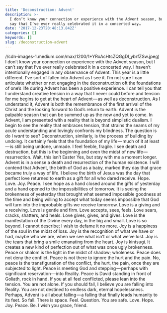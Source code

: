 ```yaml
---
title: 'Deconstruction: Advent'
description: >-
  I don’t know your connection or experience with the Advent season, but I can’t
  say that I’ve ever really celebrated it in a concerted way…
date: '2017-12-23T20:48:13.842Z'
categories: []
keywords: []
slug: /deconstruction-advent
---
```

//cdn-images-1.medium.com/max/1200/1*YRxAcHtcZQGgDl_ybrfZSw.jpeg)
I don’t know your connection or experience with the Advent season, but I can’t say that I’ve ever really celebrated it in a concerted way. I haven’t intentionally engaged in any observance of Advent. This year is a little different. I’ve sort of fallen into Advent as I see it.
I’m not sure I can articulate whether or not engaging in the deconstruction oft the foundations of one’s life during Advent has been a positive experience. I can tell you that I understand creative tension in a way that I never could before and tension for me begins to get at the heart of Advent — as well as deconstruction.
As I understand it, Advent is both the remembrance of the first arrival of the Christ and the looking forward to God’s return to earth. Advent is the palpable season that can be summed up as the now and yet to come.
In Advent, I am presented with a reality that is beyond simplistic dualism. I begin to see the reality that embraces tension, that strains the seams of my acute understanding and lovingly confronts my blindness. The question is do I _want_ to see?
Deconstruction, similarly, is the process of building by undoing. It certainly feels that the foundation of my life — much of it at least — is still being undone, unmade. I feel feeble, fragile. I see death and destruction, but this is the beginning and even the midst of new life — resurrection. Wait, this isn’t Easter Yes, but stay with me a moment longer.
Advent is in a sense a death and resurrection of the human existence. I will contend that Advent, the birth of God as a baby, marked they day that grace became truly a way of life. I believe the birth of Jesus was the day that perfect love returned to earth as a gift for all who dared receive.
Hope. Love. Joy. Peace.
I see hope as a hand closed around the gifts of yesterday and a hand opened to the impossibilities of tomorrow. It is seeing the brokenness of yesterday that brought what seemed impossible goodness at the time and being willing to accept what today seems impossible that God will turn into the improbable gifts we receive tomorrow.
Love is a giving and a receiving. Love is gentle and firm. Love accepts, sees, feels. Love sears, cracks, shatters, and heals. Love gives, gives, and gives. Love is the manifestation of the Divine every day, in the big and small. Love is so beyond. I cannot describe; I wish to defame it no more.
Joy is a happiness of the soul in the midst of loss. Joy is the recognition of what we have or had, maybe who we are, when we see what isn’t or what we’ve lost. Joy is the tears that bring a smile emanating from the heart. Joy is kintsugi. It creates a new kind of perfection out of what was once ugly brokenness.
Peace or shalom is the light in the midst of shadow; wholeness. Peace does not deny the conflict. Peace is not there to ignore the hurt and the pain. No, peace is the transfiguration of the conflict, the hurt, the pain, once they are subjected to light. Peace is meeting God and stepping — perhaps with significant reservation — into Reality. Peace is David standing in front of Goliath, rock in hand.
If you at all feel conflicted, please lean into the tension. You are not alone. If you should fall, I believe you are falling into Reality. You are not destined to endless dark, eternal hopelessness. Perhaps, Advent is all about falling — a falling that finally leads humanity to its feet. So fall. There is space. Feel. Question. You are safe. Love. Hope. Joy. Peace. Be. I wish you grace, friend.
